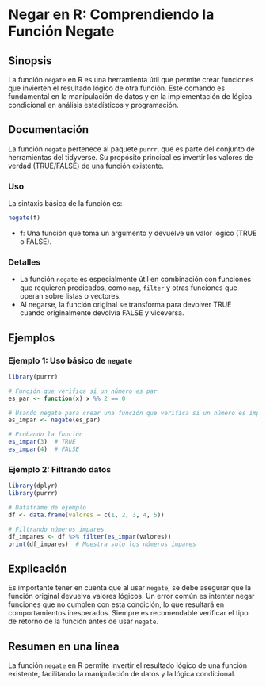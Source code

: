 <!--
Meta Description: # Negar en R: Comprendiendo la Función Negate ## Sinopsis La función `negate` en R es una herramienta útil que permite crear funciones que invierten e...
Meta Keywords: función, que, negate, una, funciones
-->

# Negar en R: Comprendiendo la Función Negate

## Sinopsis
La función `negate` en R es una herramienta útil que permite crear funciones que invierten el resultado lógico de otra función. Este comando es fundamental en la manipulación de datos y en la implementación de lógica condicional en análisis estadísticos y programación.

## Documentación
La función `negate` pertenece al paquete `purrr`, que es parte del conjunto de herramientas del tidyverse. Su propósito principal es invertir los valores de verdad (TRUE/FALSE) de una función existente. 

### Uso
La sintaxis básica de la función es:

```R
negate(f)
```

- **f**: Una función que toma un argumento y devuelve un valor lógico (TRUE o FALSE).

### Detalles
- La función `negate` es especialmente útil en combinación con funciones que requieren predicados, como `map`, `filter` y otras funciones que operan sobre listas o vectores.
- Al negarse, la función original se transforma para devolver TRUE cuando originalmente devolvía FALSE y viceversa.

## Ejemplos

### Ejemplo 1: Uso básico de `negate`
```R
library(purrr)

# Función que verifica si un número es par
es_par <- function(x) x %% 2 == 0

# Usando negate para crear una función que verifica si un número es impar
es_impar <- negate(es_par)

# Probando la función
es_impar(3)  # TRUE
es_impar(4)  # FALSE
```

### Ejemplo 2: Filtrando datos
```R
library(dplyr)
library(purrr)

# Dataframe de ejemplo
df <- data.frame(valores = c(1, 2, 3, 4, 5))

# Filtrando números impares
df_impares <- df %>% filter(es_impar(valores))
print(df_impares)  # Muestra solo los números impares
```

## Explicación
Es importante tener en cuenta que al usar `negate`, se debe asegurar que la función original devuelva valores lógicos. Un error común es intentar negar funciones que no cumplen con esta condición, lo que resultará en comportamientos inesperados. Siempre es recomendable verificar el tipo de retorno de la función antes de usar `negate`.

## Resumen en una línea
La función `negate` en R permite invertir el resultado lógico de una función existente, facilitando la manipulación de datos y la lógica condicional.